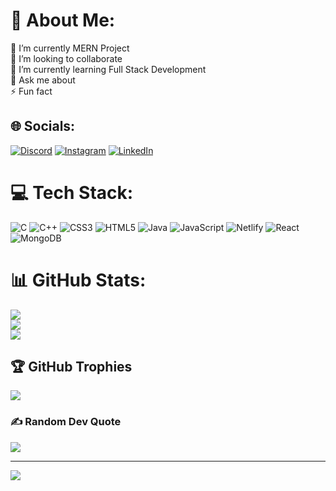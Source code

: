 # 💫 About Me:
🔭 I’m currently MERN Project<br>👯 I’m looking to collaborate <br>🌱 I’m currently learning Full Stack Development<br>💬 Ask me about<br>⚡ Fun fact


## 🌐 Socials:
[![Discord](https://img.shields.io/badge/Discord-%237289DA.svg?logo=discord&logoColor=white)](htttps://discord.gg/0057) [![Instagram](https://img.shields.io/badge/Instagram-%23E4405F.svg?logo=Instagram&logoColor=white)](https://instagram.com/rohit__dhakane) [![LinkedIn](https://img.shields.io/badge/LinkedIn-%230077B5.svg?logo=linkedin&logoColor=white)](https://linkedin.com/in/rohit-dhakane) 

# 💻 Tech Stack:
![C](https://img.shields.io/badge/c-%2300599C.svg?style=plastic&logo=c&logoColor=white) ![C++](https://img.shields.io/badge/c++-%2300599C.svg?style=plastic&logo=c%2B%2B&logoColor=white) ![CSS3](https://img.shields.io/badge/css3-%231572B6.svg?style=plastic&logo=css3&logoColor=white) ![HTML5](https://img.shields.io/badge/html5-%23E34F26.svg?style=plastic&logo=html5&logoColor=white) ![Java](https://img.shields.io/badge/java-%23ED8B00.svg?style=plastic&logo=java&logoColor=white) ![JavaScript](https://img.shields.io/badge/javascript-%23323330.svg?style=plastic&logo=javascript&logoColor=%23F7DF1E) ![Netlify](https://img.shields.io/badge/netlify-%23000000.svg?style=plastic&logo=netlify&logoColor=#00C7B7) ![React](https://img.shields.io/badge/react-%2320232a.svg?style=plastic&logo=react&logoColor=%2361DAFB) ![MongoDB](https://img.shields.io/badge/MongoDB-%234ea94b.svg?style=plastic&logo=mongodb&logoColor=white)
# 📊 GitHub Stats:
![](https://github-readme-stats.vercel.app/api?username=rohitdhakane6&theme=gruvbox&hide_border=false&include_all_commits=false&count_private=false)<br/>
![](https://github-readme-streak-stats.herokuapp.com/?user=rohitdhakane6&theme=gruvbox&hide_border=false)<br/>
![](https://github-readme-stats.vercel.app/api/top-langs/?username=rohitdhakane6&theme=gruvbox&hide_border=false&include_all_commits=false&count_private=false&layout=compact)

## 🏆 GitHub Trophies
![](https://github-profile-trophy.vercel.app/?username=rohitdhakane6&theme=onestar&no-frame=false&no-bg=true&margin-w=4)

### ✍️ Random Dev Quote
![](https://quotes-github-readme.vercel.app/api?type=horizontal&theme=tokyonight)

---
[![](https://visitcount.itsvg.in/api?id=rohitdhakane6&icon=1&color=1)](https://visitcount.itsvg.in)

<!-- Proudly created with GPRM ( https://gprm.itsvg.in ) -->
